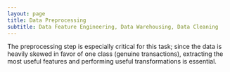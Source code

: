 ```yaml
---
layout: page
title: Data Preprocessing
subtitle: Data Feature Engineering, Data Warehousing, Data Cleaning
---
```


The preprocessing step is especially critical for this task; since the data is heavily skewed in favor of one class (genuine transactions), extracting the most useful features and performing useful transformations is essential.
